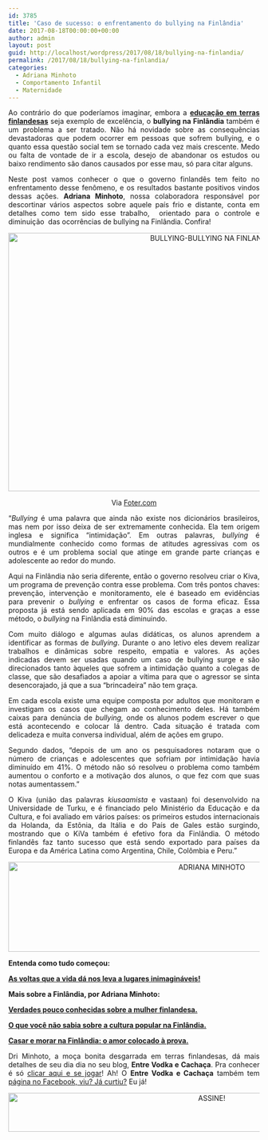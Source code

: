 ```yaml
---
id: 3785
title: 'Caso de sucesso: o enfrentamento do bullying na Finlândia'
date: 2017-08-18T00:00:00+00:00
author: admin
layout: post
guid: http://localhost/wordpress/2017/08/18/bullying-na-finlandia/
permalink: /2017/08/18/bullying-na-finlandia/
categories:
  - Adriana Minhoto
  - Comportamento Infantil
  - Maternidade
---
```

<p align="justify">
  Ao contrário do que poderíamos imaginar, embora a <strong><a href="http://www.trololodemulher.com.br/2014/11/14/educacao-na-finlandia/" target="_blank">educação em terras finlandesas</a></strong> seja exemplo de excelência, o <strong>bullying na Finlândia</strong> também é um problema a ser tratado. Não há novidade sobre as consequências devastadoras que podem ocorrer em pessoas que sofrem bullying, e o quanto essa questão social tem se tornado cada vez mais crescente. Medo ou falta de vontade de ir a escola, desejo de abandonar os estudos ou baixo rendimento são danos causados por esse mau, só para citar alguns.
</p>

<p align="justify">
  Neste post vamos conhecer o que o governo finlandês tem feito no enfrentamento desse fenômeno, e os resultados bastante positivos vindos dessas ações. <strong>Adriana Minhoto</strong>, nossa colaboradora responsável por descortinar vários aspectos sobre aquele país frio e distante, conta em detalhes como tem sido esse trabalho,  orientado para o controle e diminuição  das ocorrências de bullying na Finlândia. Confira!
</p>

<p align="center">
  <img class="alignnone size-full wp-image-14003" src="http://www.trololodemulher.com.br/blog/wp-content/uploads/2017/08/BULLYING-BULLYING-NA-FINLANDIA.jpg" alt="BULLYING-BULLYING NA FINLANDIA" width="800" height="517" />
</p>

<p align="center">
  Via <a href="http://foter.com/re/0a5d53" target="_blank">Foter.com</a>
</p>

<p align="justify">
  “<i>Bullying</i> é uma palavra que ainda não existe nos dicionários brasileiros, mas nem por isso deixa de ser extremamente conhecida. Ela tem origem inglesa e significa “intimidação”. Em outras palavras, <i>bullying</i> é mundialmente conhecido como formas de atitudes agressivas com os outros e é um problema social que atinge em grande parte crianças e adolescente ao redor do mundo.
</p>

<p align="justify">
  Aqui na Finlândia não seria diferente, então o governo resolveu criar o Kiva, um programa de prevenção contra esse problema. Com três pontos chaves: prevenção, intervenção e monitoramento, ele é baseado em evidências para prevenir o <i>bullying</i> e enfrentar os casos de forma eficaz. Essa proposta já está sendo aplicada em 90% das escolas e graças a esse método, o <i>bullying</i> na Finlândia está diminuindo.
</p>

<p align="justify">
  Com muito diálogo e algumas aulas didáticas, os alunos aprendem a identificar as formas de <i>bullying</i>. Durante o ano letivo eles devem realizar trabalhos e dinâmicas sobre respeito, empatia e valores. As ações indicadas devem ser usadas quando um caso de bullying surge e são direcionados tanto àqueles que sofrem a intimidação quanto a colegas de classe, que são desafiados a apoiar a vítima para que o agressor se sinta desencorajado, já que a sua “brincadeira” não tem graça.
</p>

<p align="justify">
  Em cada escola existe uma equipe composta por adultos que monitoram e investigam os casos que chegam ao conhecimento deles. Há também caixas para denúncia de <i>bullying, </i>onde os alunos podem escrever o que está acontecendo e colocar lá dentro. Cada situação é tratada com delicadeza e muita conversa individual, além de ações em grupo.
</p>

<p align="justify">
  Segundo dados, “depois de um ano os pesquisadores notaram que o número de crianças e adolescentes que sofriam por intimidação havia diminuído em 41%. O método não só resolveu o problema como também aumentou o conforto e a motivação dos alunos, o que fez com que suas notas aumentassem.”
</p>

<p align="justify">
  O Kiva (união das palavras <i>kiusaamista</i> e vastaan) foi desenvolvido na Universidade de Turku, e é financiado pelo Ministério da Educação e da Cultura, e foi avaliado em vários países: os primeiros estudos internacionais da Holanda, da Estônia, da Itália e do País de Gales estão surgindo, mostrando que o KiVa também é efetivo fora da Finlândia. O método finlandês faz tanto sucesso que está sendo exportado para países da Europa e da América Latina como Argentina, Chile, Colômbia e Peru.”
</p>

<p align="center">
  <img class="alignnone size-full wp-image-11365" src="http://www.trololodemulher.com.br/blog/wp-content/uploads/2015/08/ADRIANA-MINHOTO.jpg" alt="ADRIANA MINHOTO" width="800" height="180" />
</p>

<p align="justify">
  <strong>Entenda como tudo começou:</strong>
</p>

<p align="justify">
  <strong><a href="http://www.trololodemulher.com.br/2014/09/08/vida-lugares/">As voltas que a vida dá nos leva a lugares inimagináveis!</a></strong>
</p>

<p align="justify">
  <strong>Mais sobre a Finlândia, por Adriana Minhoto:</strong>
</p>

<p align="justify">
  <strong><a href="http://www.trololodemulher.com.br/2016/08/09/mulher-finlandesa/" target="_blank">Verdades pouco conhecidas sobre a mulher finlandesa.</a></strong>
</p>

<p align="justify">
  <strong><a href="http://www.trololodemulher.com.br/2016/05/31/finlandia-3/" target="_blank">O que você não sabia sobre a cultura popular na Finlândia.</a></strong>
</p>

<p align="justify">
  <strong><a href="http://www.trololodemulher.com.br/2016/04/15/morar-na-finlandia-2/" target="_blank">Casar e morar na Finlândia: o amor colocado à prova.</a></strong>
</p>

<p align="justify">
  Dri Minhoto, a moça bonita desgarrada em terras finlandesas, dá mais detalhes de seu dia dia no seu blog, <strong>Entre Vodka e Cachaça</strong>. Pra conhecer é só <a href="http://entrevodkaecachaca.blogspot.fi/" target="_blank">clicar aqui e se jogar</a>! Ah! O <strong>Entre Vodka e Cachaça</strong> também tem <a href="https://www.facebook.com/entrevodkaecachaca/timeline" target="_blank">página no Facebook, viu? Já curtiu?</a> Eu já!
</p>

<p align="center">
  <a href="http://feedburner.google.com/fb/a/mailverify?uri=blogbichafemea&loc=pt_BR" target="_blank"><img class="alignnone size-full wp-image-10439" src="http://www.trololodemulher.com.br/blog/wp-content/uploads/2014/09/ASSINE.png" alt="ASSINE!" width="800" height="78" /></a>
</p>

<p align="justify">